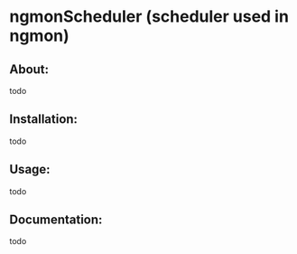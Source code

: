 # **ngmonScheduler** (scheduler used in ngmon)


## About:

todo

## Installation:

todo

## Usage:

todo

## Documentation:

todo